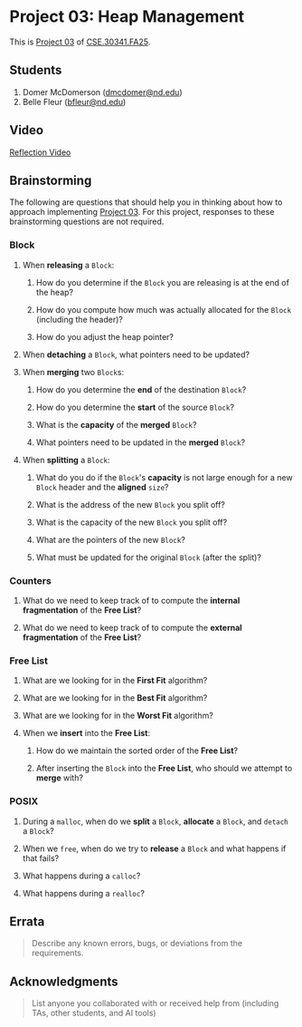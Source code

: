 # Project 03: Heap Management

This is [Project 03] of [CSE.30341.FA25].

## Students

1. Domer McDomerson (dmcdomer@nd.edu)
2. Belle Fleur (bfleur@nd.edu)

## Video

[Reflection Video](...)

## Brainstorming

The following are questions that should help you in thinking about how to
approach implementing [Project 03].  For this project, responses to these
brainstorming questions are not required.

### Block

1. When **releasing** a `Block`:

    1. How do you determine if the `Block` you are releasing is at the end of
       the heap?

    2. How do you compute how much was actually allocated for the `Block`
       (including the header)?

    3. How do you adjust the heap pointer?

2. When **detaching** a `Block`, what pointers need to be updated?

3. When **merging** two `Block`s:

    1. How do you determine the **end** of the destination `Block`?

    2. How do you determine the **start** of the source `Block`?

    3. What is the **capacity** of the **merged** `Block`?

    4. What pointers need to be updated in the **merged** `Block`?

4. When **splitting** a `Block`:

    1. What do you do if the `Block`'s **capacity** is not large enough for a
       new `Block` header and the **aligned** `size`?

    2. What is the address of the new `Block` you split off?

    3. What is the capacity of the new `Block` you split off?

    4. What are the pointers of the new `Block`?

    5. What must be updated for the original `Block` (after the split)?

### Counters

1. What do we need to keep track of to compute the **internal fragmentation**
   of the **Free List**?

2. What do we need to keep track of to compute the **external fragmentation**
   of the **Free List**?

### Free List

1. What are we looking for in the **First Fit** algorithm?

2. What are we looking for in the **Best Fit** algorithm?

3. What are we looking for in the **Worst Fit** algorithm?

4. When we **insert** into the **Free List**:

    1. How do we maintain the sorted order of the **Free List**?

    2. After inserting the `Block` into the **Free List**, who should we
       attempt to **merge** with?

### POSIX

1. During a `malloc`, when do we **split** a `Block`, **allocate** a `Block`,
   and `detach` a `Block`?

2. When we `free`, when do we try to **release** a `Block` and what happens if
   that fails?

3. What happens during a `calloc`?

4. What happens during a `realloc`?

## Errata

> Describe any known errors, bugs, or deviations from the requirements.

## Acknowledgments

> List anyone you collaborated with or received help from (including TAs, other
students, and AI tools)

[Project 03]:       https://pnutz.h4x0r.space/courses/cse.30341.fa25/project03.html
[CSE.30341.FA25]:   https://pnutz.h4x0r.space/courses/cse.30341.fa25/
